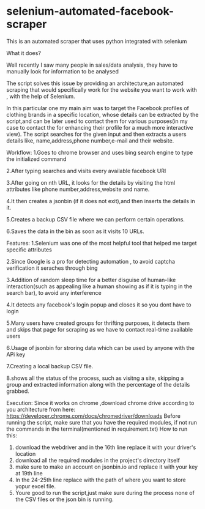 # selenium-automated-facebook-scraper
This is an automated scraper that uses python integrated with selenium

What it does?

Well recently I saw many people in sales/data analysis, they have to manually look for information to be analysed

The script solves this issue by providing an architecture,an automated scraping that would specifically work for the website you want to work with , with the help of Selenium. 

In this particular one my main aim was to target the Facebook profiles of clothing brands in a specific location, whose details can be extracted by the script,and can be later used to contact them for various purposes(in my case to contact the for enhancing their profile for a much more interactive view).
The script searches for the given input and then extracts a users details like, name,address,phone number,e-mail and their website.


Workflow:
1.Goes to chrome browser and uses bing search engine to type the initialized command

2.After typing searches and visits every available facebook URl

3.After going on nth URL, it looks for the details by visiting the html attributes like phone number,address,website and name.

4.It then creates a jsonbin (if it does not exit),and then inserts the details in it.

5.Creates a backup CSV file where we can perform certain operations.

6.Saves the data in the bin as soon as it visits 10 URLs.


Features:
1.Selenium was one of the most helpful tool that helped me target specific attributes

2.Since Google is a pro for detecting automation , to avoid captcha verification it seraches through bing

3.Addition of random sleep time for a better disguise of human-like interaction(such as appealing like a human showing as if it is typing in the search bar), to avoid any interference

4.It detects any facebook's login popup and closes it so you dont have to login

5.Many users have created groups for thrifting purposes, it detects them and skips that page for scraping as we have to contact real-time available users

6.Usage of jsonbin for stroring data which can be used by anyone with the APi key

7.Creating a local backup CSV file.

8.shows all the status of the process, such as visitng a site, skipping a group and extracted information along with the percentage of the details grabbed.



Execution:
Since it works on chrome ,download chrome drive according to you architecture from here: https://developer.chrome.com/docs/chromedriver/downloads
Before running the script, make sure that you have the required modules, if not run the commands in the terminal(mentioned in requirement.txt)
How to run this:
1. download the webdriver and in the 16th line replace it with your driver's location
2. download all the required modules in the project's directory itself
3. make sure to make an account on jsonbin.io and replace it with your key at 19th line
4. In the 24-25th line replace with the path of where you want to store yopur excel file.
5. Youre good to run the script,just make sure during the process none of the CSV files or the json bin is running.





